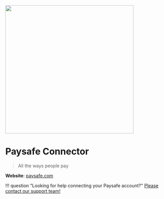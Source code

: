 <img src="https://static.openfintech.io/payment_providers/paysafe/logo.svg?w=400" width="400px" >

# Paysafe  Connector

> All the ways people pay

**Website**: [paysafe.com](https://www.paysafe.com/en/)

!!! question "Looking for help connecting your Paysafe account?"
    [Please contact our support team!](mailto:{{custom.support_email}})
